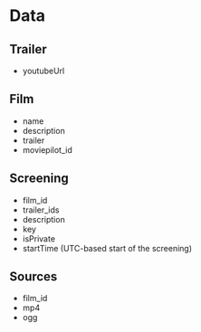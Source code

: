 # Data

## Trailer

- youtubeUrl

## Film

- name
- description
- trailer
- moviepilot_id

## Screening

- film_id
- trailer_ids
- description
- key
- isPrivate
- startTime (UTC-based start of the screening)

## Sources

- film_id
- mp4
- ogg